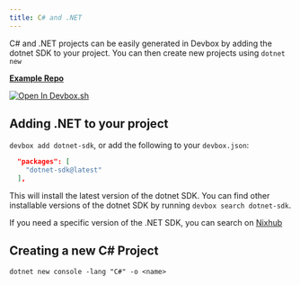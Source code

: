```yaml
---
title: C# and .NET
---
```


C# and .NET projects can be easily generated in Devbox by adding the dotnet SDK to your project. You can then create new projects using `dotnet new`

[**Example Repo**](https://github.com/jetify-com/devbox/tree/main/examples/development/csharp)

[![Open In Devbox.sh](https://jetify.com/img/devbox/open-in-devbox.svg)](https://devbox.sh/open/templates/dotnet)

## Adding .NET to your project

`devbox add dotnet-sdk`, or add the following to your `devbox.json`:

```json
  "packages": [
    "dotnet-sdk@latest"
  ],
```
This will install the latest version of the dotnet SDK. You can find other installable versions of the dotnet SDK by running `devbox search dotnet-sdk`.

If you need a specific version of the .NET SDK, you can search on [Nixhub](https://www.nixhub.io/search?q=dotnet)

## Creating a new C# Project

`dotnet new console -lang "C#" -o <name>`

